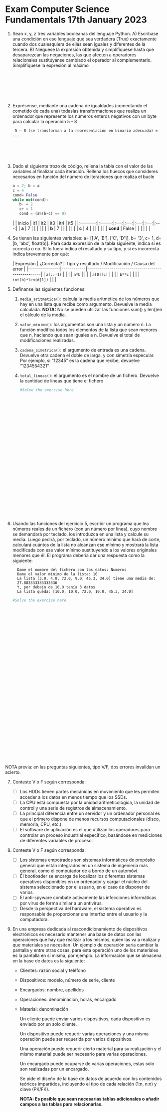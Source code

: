 # Exam Computer Science Fundamentals 17th January 2023

1. Sean x, y, z tres variables booleanas del lenguaje Python. A) Escríbase
   una condición en ese lenguaje que sea verdadera (True) exactamente cuando
   dos cualesquiera de ellas sean iguales y diferentes de la tercera. B) Niéguese la
   expresión obtenida y simplifíquese hasta que desaparezcan las negaciones, las
   que afecten a operadores relacionales sustitúyanse cambiado el operador al
   complementario. Simplifíquese la expresión al máximo
   ```text







   ```

2. Exprésense, mediante una cadena de igualdades (comentando el
   cometido de cada una) todaslas transformaciones que realiza un ordenador que
   represente los números enteros negativos con un byte para calcular la
   operación 5 - 8
   ```text
    5 – 8 (se transforman a la representación en binario adecuada) = ...






   ```

3. Dado el siguiente trozo de código, rellena la tabla con el valor de las variables al finalizar cada iteración.
   Rellena los huecos que consideres necesarios en función del número de iteraciones que realiza el bucle

    ```python
    a = 7; b = a
    c = 4
    cond= False
    while not(cond):
       b- = 2
       c+ = 1
       cond = (a%(b+c) == 0)
    ```
    
    |          | inicio | it1 | it2 | it3 | it4 | it5 |
       |:--------:|:------:|:---:|:---:|:---:|:---:|:---:|
    |  **a**   |   7    |     |     |     |     |     |
    |  **b**   |   7    |     |     |     |     |     |
    |  **c**   |   4    |     |     |     |     |     |
    | **cond** | False  |     |     |     |     |     |

4. Se tienen las siguientes variables: a= [['A', 'B'], ['C', 'D']], b= '3', c= 1,
   d= [b, 'abc', float(b)]. Para cada expresión de la tabla siguiente, indica si es
   correcta o no. Si lo fuera indica el resultado y su tipo, y si es incorrecta indica
   brevemente por qué:

   | Expresión      | ¿Correcta? | Tipo y resultado / Modificación / Causa del error | 
             |----------------|------------|---------------------------------------------------|
   | `a[::-1]`      |            |                                                   |
   | `a*b`          |            |                                                   |
   | `a[0][c]`      |            |                                                   |
   | `b**c` |            |                                                   |
   | `int(b)*len(d[1])`    |            |                                                   |

5. Defínanse las siguientes funciones:
    1. `media_aritmetica()`: calcula la media aritmética de los números que
       hay en una lista que recibe como argumento. Devuelve la media calculada.
       **NOTA:** No se pueden utilizar las funciones sum() y len()en el cálculo de la
       media.
    2. `valor_minimo()`: los argumentos son una lista y un número n. La
       función modifica todos los elementos de la lista que sean menores que n,
       haciendo que sean iguales a n. Devuelve el total de modificaciones realizadas.

    3. `cadena_simetrica()`: el argumento de entrada es una cadena.
       Devuelve otra cadena el doble de larga, y con simetría especular. Por ejemplo,
       si “12345” es la cadena que recibe, devuelve “1234554321”
    4. `total_lineas()`: el argumento es el nombre de un fichero. Devuelve
       la cantidad de líneas que tiene el fichero

        ```python
        #Solve the exercise here
        
  
  
  
  
  
        
        
        
        
        
        
        
        
        
        
        
        
        
        
        
        
        
        
        
        
  
  
          ```


6. Usando las funciones del ejercicio 5, escribir un programa que lea
   números reales de un fichero (con un número por línea), cuyo nombre se
   demandará por teclado, los introduzca en una lista y calcule su media. Luego
   pedirá, por teclado, un número mínimo que hará de corte, calculará cuántos de
   la lista no alcanzan ese mínimo y mostrará la lista modificada con ese valor
   mínimo sustituyendo a los valores originales menores que él. El programa
   debería dar una respuesta como la siguiente:
      ```console
        Dame el nombre del fichero con los datos: Numeros 
        Dame el valor mínimo de la lista: 10 
        La lista [3.0, 4.0, 72.0, 9.0, 45.3, 34.0] tiene una media de: 
        27.883333333333336 
        Y, por debajo de 10.0 tenía 3 datos 
        La lista queda: [10.0, 10.0, 72.0, 10.0, 45.3, 34.0]
   ```

    ```python
    #Solve the exercise here
    
    
    
    
    
    
    
    
    
    
    
    
    
    
    
    
    
    
    
    
    
    
    
    
    
    
    
    
    
    
    
    
    
    
    
    
    
    
    ```

NOTA previa: en las preguntas siguientes, tipo V/F, dos errores invalidan un acierto.

7. Conteste V o F según corresponda:

    - [ ] Los HDDs tienen partes mecánicas en movimiento que les permiten acceder
      a los datos en menos tiempo que los SSDs.
    - [ ] La CPU está compuesta por la unidad aritmeticológica, la unidad de control
      y una serie de registros de almacenamiento.
    - [ ] La principal diferencia entre un servidor y un ordenador personal es que el
      primero dispone de menos recursos computacionales (disco, memoria, CPU,
      etc.).
    - [ ] El software de aplicación es el que utilizan los operadores para controlar un
      proceso industrial específico, basándose en mediciones de diferentes
      variables de proceso.

8. Conteste V o F según corresponda:

    - [ ] Los sistemas empotrados son sistemas informáticos de propósito general
      que están integrados en un sistema de ingeniería más general, como el
      computador de a bordo de un automóvi.
    - [ ] El bootloader se encarga de localizar los diferentes sistemas operativos
      disponibles en un ordenador y cargar el núcleo del sistema seleccionado por
      el usuario, en el caso de disponer de varios.
    - [ ] El anti-spyware combate activamente las infecciones informáticas por virus
      de forma similar a un antivirus.
    - [ ]  Desde la perspectiva del hardware, el sistema operativo es responsable de
      proporcionar una interfaz entre el usuario y la computadora.

9. En una empresa dedicada al reacondicionamiento de dispositivos
   electrónicos es necesario mantener una base de datos con las operaciones que
   hay que realizar a los mismos, quien las va a realizar y que materiales se
   necesitan. Un ejemplo de operación sería cambiar la pantalla y entre otras cosas,
   para esta operación uno de los materiales es la pantalla en sí misma, por ejemplo.
   La información que se almacena en la base de datos es la siguiente:

    - Clientes: razón social y teléfono
    - Dispositivos: modelo, número de serie, cliente
    - Encargados: nombre, apellidos
    - Operaciones: denominación, horas, encargado
    - Material: denominación

      Un cliente puede enviar varios dispositivos, cada dispositivo es enviado por un
      solo cliente.

      Un dispositivo puede requerir varias operaciones y una misma operación puede
      ser requerida por varios dispositivos.

      Una operación puede requerir cierto material para su realización y el mismo
      material puede ser necesario para varias operaciones.

      Un encargado puede ocuparse de varias operaciones, estas solo son realizadas
      por un encargado.

      Se pide el diseño de la base de datos de acuerdo con los contenidos teóricos
      impartidos, incluyendo el tipo de cada relación (1:n, n:n) y clave (PK/FK).

      **NOTA: Es posible que sean necesarias tablas adicionales o añadir campos a las tablas para relacionarlas.**
